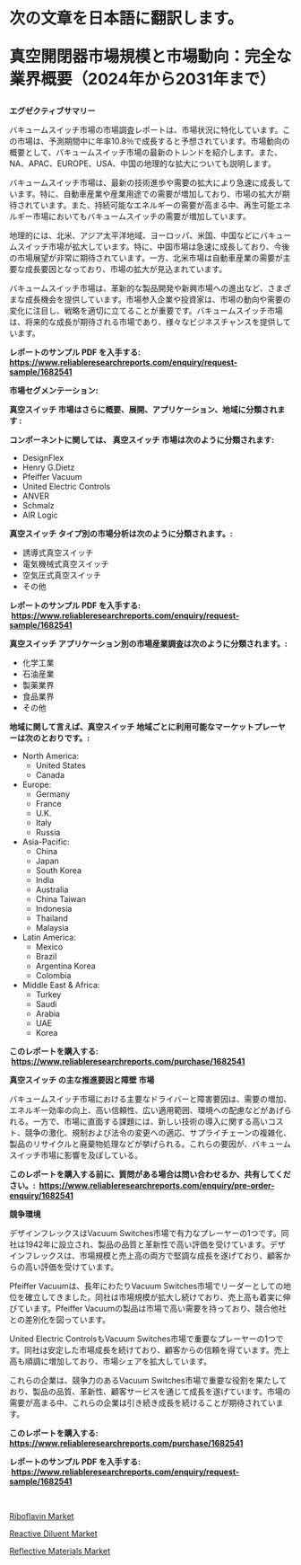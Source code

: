<p><h1>次の文章を日本語に翻訳します。

真空開閉器市場規模と市場動向：完全な業界概要（2024年から2031年まで）</h1></p><p><strong>エグゼクティブサマリー</strong></p>
<p><p>バキュームスイッチ市場の市場調査レポートは、市場状況に特化しています。この市場は、予測期間中に年率10.8％で成長すると予想されています。市場動向の概要として、バキュームスイッチ市場の最新のトレンドを紹介します。また、NA、APAC、EUROPE、USA、中国の地理的な拡大についても説明します。</p><p>バキュームスイッチ市場は、最新の技術進歩や需要の拡大により急速に成長しています。特に、自動車産業や産業用途での需要が増加しており、市場の拡大が期待されています。また、持続可能なエネルギーの需要が高まる中、再生可能エネルギー市場においてもバキュームスイッチの需要が増加しています。</p><p>地理的には、北米、アジア太平洋地域、ヨーロッパ、米国、中国などにバキュームスイッチ市場が拡大しています。特に、中国市場は急速に成長しており、今後の市場展望が非常に期待されています。一方、北米市場は自動車産業の需要が主要な成長要因となっており、市場の拡大が見込まれています。</p><p>バキュームスイッチ市場は、革新的な製品開発や新興市場への進出など、さまざまな成長機会を提供しています。市場参入企業や投資家は、市場の動向や需要の変化に注目し、戦略を適切に立てることが重要です。バキュームスイッチ市場は、将来的な成長が期待される市場であり、様々なビジネスチャンスを提供しています。</p></p>
<p><strong>レポートのサンプル PDF を入手する: <a href="https://www.reliableresearchreports.com/enquiry/request-sample/1682541">https://www.reliableresearchreports.com/enquiry/request-sample/1682541</a></strong></p>
<p><strong>市場セグメンテーション:</strong></p>
<p><strong> 真空スイッチ 市場はさらに概要、展開、アプリケーション、地域に分類されます :</strong></p>
<p><strong>コンポーネントに関しては、 真空スイッチ 市場は次のように分類されます: &nbsp;</strong></p>
<p><ul><li>DesignFlex</li><li>Henry G.Dietz</li><li>Pfeiffer Vacuum</li><li>United Electric Controls</li><li>ANVER</li><li>Schmalz</li><li>AIR Logic</li></ul></p>
<p><strong> 真空スイッチ タイプ別の市場分析は次のように分類されます。:</strong></p>
<p><ul><li>誘導式真空スイッチ</li><li>電気機械式真空スイッチ</li><li>空気圧式真空スイッチ</li><li>その他</li></ul></p>
<p><strong>レポートのサンプル PDF を入手する: &nbsp;<a href="https://www.reliableresearchreports.com/enquiry/request-sample/1682541">https://www.reliableresearchreports.com/enquiry/request-sample/1682541</a></strong></p>
<p><strong> 真空スイッチ アプリケーション別の市場産業調査は次のように分類されます。:</strong></p>
<p><ul><li>化学工業</li><li>石油産業</li><li>製薬業界</li><li>食品業界</li><li>その他</li></ul></p>
<p><strong>地域に関して言えば、真空スイッチ 地域ごとに利用可能なマーケットプレーヤーは次のとおりです。:</strong></p>
<p><ul>
    <li>
        North America:
        <ul>
            <li>United States</li>
            <li>Canada</li>
        </ul>
    </li>
    <li>
        Europe:
        <ul>
            <li>Germany</li>
            <li>France</li>
            <li>U.K.</li>
            <li>Italy</li>
            <li>Russia</li>
        </ul>
    </li>
    <li>
        Asia-Pacific:
        <ul>
            <li>China</li>
            <li>Japan</li>
            <li>South Korea</li>
            <li>India</li>
            <li>Australia</li>
            <li>China Taiwan</li>
            <li>Indonesia</li>
            <li>Thailand</li>
            <li>Malaysia</li>
        </ul>
    </li>
    <li>
        Latin America:
        <ul>
            <li>Mexico</li>
            <li>Brazil</li>
            <li>Argentina Korea</li>
            <li>Colombia</li>
        </ul>
    </li>
    <li>
        Middle East & Africa:
        <ul>
            <li>Turkey</li>
            <li>Saudi</li>
            <li>Arabia</li>
            <li>UAE</li>
            <li>Korea</li>
        </ul>
    </li>
    </ul></p>
<p><strong>このレポートを購入する: &nbsp;<a href="https://www.reliableresearchreports.com/purchase/1682541">https://www.reliableresearchreports.com/purchase/1682541</a></strong></p>
<p><strong>真空スイッチ の主な推進要因と障壁 市場</strong></p>
<p><p>バキュームスイッチ市場における主要なドライバーと障害要因は、需要の増加、エネルギー効率の向上、高い信頼性、広い適用範囲、環境への配慮などがあげられる。一方で、市場に直面する課題には、新しい技術の導入に関する高いコスト、競争の激化、規制および法令の変更への適応、サプライチェーンの複雑化、製品のリサイクルと廃棄物処理などが挙げられる。これらの要因が、バキュームスイッチ市場に影響を及ぼしている。</p></p>
<p><strong>このレポートを購入する前に、質問がある場合は問い合わせるか、共有してください。:&nbsp; <a href="https://www.reliableresearchreports.com/enquiry/pre-order-enquiry/1682541">https://www.reliableresearchreports.com/enquiry/pre-order-enquiry/1682541</a></strong></p>
<p><strong>競争環境</strong></p>
<p><p>デザインフレックスはVacuum Switches市場で有力なプレーヤーの1つです。同社は1942年に設立され、製品の品質と革新性で高い評価を受けています。デザインフレックスは、市場規模と売上高の両方で堅調な成長を遂げており、顧客からの高い評価を受けています。</p><p>Pfeiffer Vacuumは、長年にわたりVacuum Switches市場でリーダーとしての地位を確立してきました。同社は市場規模が拡大し続けており、売上高も着実に伸びています。Pfeiffer Vacuumの製品は市場で高い需要を持っており、競合他社との差別化を図っています。</p><p>United Electric ControlsもVacuum Switches市場で重要なプレーヤーの1つです。同社は安定した市場成長を続けており、顧客からの信頼を得ています。売上高も順調に増加しており、市場シェアを拡大しています。</p><p>これらの企業は、競争力のあるVacuum Switches市場で重要な役割を果たしており、製品の品質、革新性、顧客サービスを通じて成長を遂げています。市場の需要が高まる中、これらの企業は引き続き成長を続けることが期待されています。</p></p>
<p><strong>このレポートを購入する: &nbsp; <a href="https://www.reliableresearchreports.com/purchase/1682541">https://www.reliableresearchreports.com/purchase/1682541</a></strong></p>
<p><strong>レポートのサンプル PDF を入手する: &nbsp;<a href="https://www.reliableresearchreports.com/enquiry/request-sample/1682541">https://www.reliableresearchreports.com/enquiry/request-sample/1682541</a></strong><strong></strong></p>
<p>&nbsp;</p>
<p><p><a href="https://github.com/Alonsoolds3wq1d81czn8rbol/Market-Research-Report-List-1/blob/main/riboflavin-market.md">Riboflavin Market</a></p><p><a href="https://github.com/jsmusil/Market-Research-Report-List-2/blob/main/reactive-diluent-market.md">Reactive Diluent Market</a></p><p><a href="https://github.com/yemakinde/Market-Research-Report-List-1/blob/main/reflective-materials-market.md">Reflective Materials Market</a></p></p>